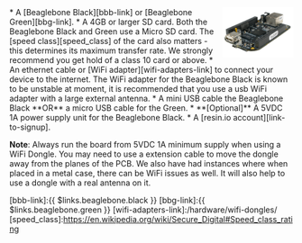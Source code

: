 <img style="float: right;padding-left: 10px;" src="/img/bbb.jpg" width="25%">
* A [Beaglebone Black][bbb-link] or [Beaglebone Green][bbg-link].
* A 4GB or larger SD card. Both the Beaglebone Black and Green use a Micro SD card. The [speed class][speed_class] of the card also matters - this determines its maximum transfer rate. We strongly recommend you get hold of a class 10 card or above.
* An ethernet cable or [WiFi adapter][wifi-adapters-link] to connect your device to the
  internet. The WiFi adapter for the Beaglebone Black is known to be unstable at moment, it is recommended that you use a usb WiFi adapter with a large external antenna.
* A mini USB cable the Beaglebone Black **OR** a micro USB cable for the Green.
* **[Optional]** A 5VDC 1A power supply unit for the Beaglebone Black.
* A [resin.io account][link-to-signup].

__Note__: Always run the board from 5VDC 1A minimum supply when using a WiFi Dongle. You may need to use a extension cable to move the dongle away from the planes of the PCB. We also have had instances where when placed in a metal case, there can be WiFi issues as well. It will also help to use a dongle with a real antenna on it.

[bbb-link]:{{ $links.beaglebone.black }}
[bbg-link]:{{ $links.beaglebone.green }}
[wifi-adapters-link]:/hardware/wifi-dongles/
[speed_class]:https://en.wikipedia.org/wiki/Secure_Digital#Speed_class_rating
